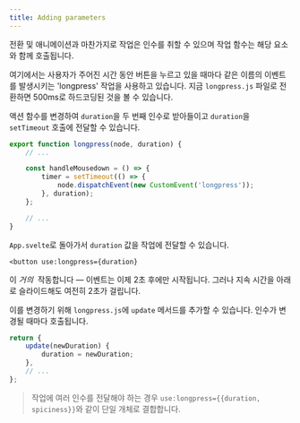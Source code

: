 ```yaml
---
title: Adding parameters
---
```


전환 및 애니메이션과 마찬가지로 작업은 인수를 취할 수 있으며 작업 함수는 해당 요소와 함께 호출됩니다.

여기에서는 사용자가 주어진 시간 동안 버튼을 누르고 있을 때마다 같은 이름의 이벤트를 발생시키는 'longpress' 작업을 사용하고 있습니다. 지금 `longpress.js` 파일로 전환하면 500ms로 하드코딩된 것을 볼 수 있습니다.

액션 함수를 변경하여 `duration`을 두 번째 인수로 받아들이고 `duration`을 `setTimeout` 호출에 전달할 수 있습니다.

```js
export function longpress(node, duration) {
	// ...

	const handleMousedown = () => {
		timer = setTimeout(() => {
			node.dispatchEvent(new CustomEvent('longpress'));
		}, duration);
	};

	// ...
}
```

`App.svelte`로 돌아가서 `duration` 값을 작업에 전달할 수 있습니다.

```svelte
<button use:longpress={duration}
```

이 _거의_&nbsp; 작동합니다 — 이벤트는 이제 2초 후에만 시작됩니다. 그러나 지속 시간을 아래로 슬라이드해도 여전히 2초가 걸립니다.

이를 변경하기 위해 `longpress.js`에 `update` 메서드를 추가할 수 있습니다. 인수가 변경될 때마다 호출됩니다.

```js
return {
	update(newDuration) {
		duration = newDuration;
	},
	// ...
};
```

> 작업에 여러 인수를 전달해야 하는 경우 `use:longpress={{duration, spiciness}}`와 같이 단일 개체로 결합합니다.